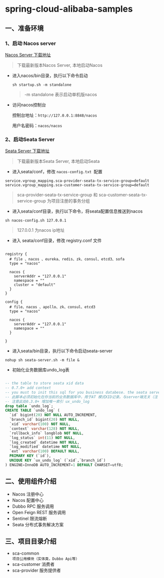 # spring-cloud-alibaba-samples
## 一、准备环境
### 1、启动 Nacos server <br>
[Nacos Server 下载地址](https://github.com/alibaba/nacos/releases)
>下载最新版本Nacos Server, 本地启动Nacos

* 进入nacos/bin目录，执行以下命令启动

  ```sh startup.sh -m standalone``` 
  
  > -m standalone 表示启动单机版nacos
 
* 访问nacos控制台  

  控制台地址：`http://127.0.0.1:8848/nacos`
 
  用户名密码：`nacos/nacos`

### 2、启动Seata Server <br>
[Seata Server 下载地址](https://github.com/seata/seata/releases)
> 下载最新版本Seata Server, 本地启动Seata

* 进入seata/conf，修改 `nacos-config.txt `配置

```
service.vgroup_mapping.sca-provider-seata-tx-service-group=default
service.vgroup_mapping.sca-customer-seata-tx-service-group=default
```

> sca-provider-seata-tx-service-group 和 sca-customer-seata-tx-service-group 为项目注册的事务分组

* 进入seata/conf目录，执行以下命令，将seata配置信息推送到nacos

`sh nacos-config.sh 127.0.0.1`

> 127.0.0.1 为nacos ip地址

* 进入 seata/conf目录，修改 registry.conf 文件

```

registry {
  # file 、nacos 、eureka、redis、zk、consul、etcd3、sofa
  type = "nacos"

  nacos {
    serverAddr = "127.0.0.1"
    namespace = ""
    cluster = "default"
  }
}

config {
  # file、nacos 、apollo、zk、consul、etcd3
  type = "nacos"

  nacos {
    serverAddr = "127.0.0.1"
    namespace = ""
  }
 
}

```


* 进入seata/bin目录，执行以下命令启动seata-server

```nohup sh seata-server.sh -m file & ```

* 初始化业务数据库undo_log表
```sql

-- the table to store seata xid data
-- 0.7.0+ add context
-- you must to init this sql for you business databese. the seata server not need it.
-- 此脚本必须初始化在你当前的业务数据库中，用于AT 模式XID记录。与server端无关（注：业务数据库）
-- 注意此处0.3.0+ 增加唯一索引 ux_undo_log
drop table `undo_log`;
CREATE TABLE `undo_log` (
  `id` bigint(20) NOT NULL AUTO_INCREMENT,
  `branch_id` bigint(20) NOT NULL,
  `xid` varchar(100) NOT NULL,
  `context` varchar(128) NOT NULL,
  `rollback_info` longblob NOT NULL,
  `log_status` int(11) NOT NULL,
  `log_created` datetime NOT NULL,
  `log_modified` datetime NOT NULL,
  `ext` varchar(100) DEFAULT NULL,
  PRIMARY KEY (`id`),
  UNIQUE KEY `ux_undo_log` (`xid`,`branch_id`)
) ENGINE=InnoDB AUTO_INCREMENT=1 DEFAULT CHARSET=utf8;

```

## 二、使用组件介绍
* Nacos 注册中心
* Nacos 配置中心
* Dubbo RPC 服务调用
* Open Feign REST 服务调用
* Sentinel 限流熔断
* Seata 分布式事务解决方案
## 三、项目目录介绍
* sca-common <br>
`项目公用模块（实体类，Dubbo Api等）`
* sca-customer 消费者
* sca-provider 服务提供者

